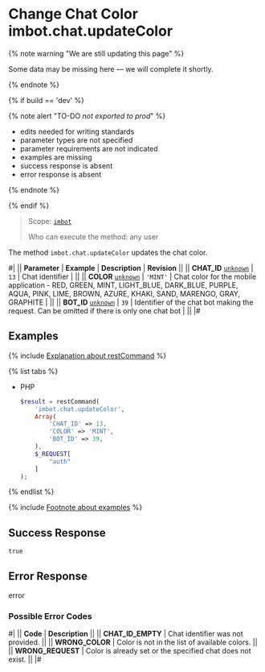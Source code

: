 # Change Chat Color imbot.chat.updateColor

{% note warning "We are still updating this page" %}

Some data may be missing here — we will complete it shortly.

{% endnote %}

{% if build == 'dev' %}

{% note alert "TO-DO _not exported to prod_" %}

- edits needed for writing standards
- parameter types are not specified
- parameter requirements are not indicated
- examples are missing
- success response is absent
- error response is absent

{% endnote %}

{% endif %}

> Scope: [`imbot`](../../scopes/permissions.md)
>
> Who can execute the method: any user

The method `imbot.chat.updateColor` updates the chat color.

#|
|| **Parameter** | **Example** | **Description** | **Revision** ||
|| **CHAT_ID**
[`unknown`](../../data-types.md) | `13` | Chat identifier | ||
|| **COLOR**
[`unknown`](../../data-types.md) | `'MINT'` | Chat color for the mobile application - RED, GREEN, MINT, LIGHT_BLUE, DARK_BLUE, PURPLE, AQUA, PINK, LIME, BROWN, AZURE, KHAKI, SAND, MARENGO, GRAY, GRAPHITE | ||
|| **BOT_ID**
[`unknown`](../../data-types.md) | `39` | Identifier of the chat bot making the request. Can be omitted if there is only one chat bot | ||
|#

## Examples

{% include [Explanation about restCommand](../_includes/rest-command.md) %}

{% list tabs %}

- PHP

    ```php
    $result = restCommand(
        'imbot.chat.updateColor',
        Array(
            'CHAT_ID' => 13,
            'COLOR' => 'MINT',
            'BOT_ID' => 39,
        ),
        $_REQUEST[
            "auth"
        ]
    );
    ```

{% endlist %}

{% include [Footnote about examples](../../../_includes/examples.md) %}

## Success Response

`true`

## Error Response

error

### Possible Error Codes

#|
|| **Code** | **Description** ||
|| **CHAT_ID_EMPTY** | Chat identifier was not provided. ||
|| **WRONG_COLOR** | Color is not in the list of available colors. ||
|| **WRONG_REQUEST** | Color is already set or the specified chat does not exist. ||
|#